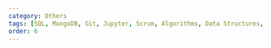 ```yaml
---
category: Others
tags: [SQL, MongoDB, Git, Jupyter, Scrum, Algorithms, Data Structures, OOP]
order: 6
---
```

